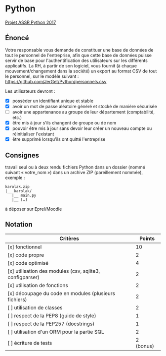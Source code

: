 # Python

[Projet ASSR Python 2017](https://git.karolak.fr/assr/projet-python-2017)

## Énoncé
Votre responsable vous demande de constituer une base de données de tout le personnel de l'entreprise, afin que cette base de données puisse servir de base pour l'authentification des utilisateurs sur les différents applicatifs.
La RH, à partir de son logiciel, vous fournit (à chaque mouvement/changement dans la société) un export au format CSV de tout le personnel, sur le modèle suivant : https://github.com/JerGet/Python/personnels.csv

Les utilisateurs devront :
- [x] posséder un identifiant unique et stable
- [x] avoir un mot de passe aléatoire généré et stocké de manière sécurisée
- [ ] avoir une appartenance au groupe de leur département (comptabilité, etc.)
- [x] être mis à jour s'ils changent de groupe ou de nom
- [x] pouvoir être mis à jour sans devoir leur créer un nouveau compte ou réinitialiser l'existant
- [x] être supprimé lorsqu'ils ont quitté l'entreprise

## Consignes
travail seul ou à deux
rendu fichiers Python dans un dossier (nommé suivant « votre_nom ») dans un archive ZIP (pareillement nommée), exemple : 
	
	karolak.zip
	|__ karolak/
	   |__ main.py
 	   |__ […]
	
à déposer sur Eprel/Moodle

## Notation
| Critères												|	Points		|
|-------------------------------------------------------|---------------|
| [x] fonctionnel 											|		10		|
| [x] code propre 											| 		2		|
| [x] code optimisé											|		4		|
| [x] utilisation des modules (csv, sqlite3, configparser)	|		2		|
| [x] utilisation de fonctions								|		2		|
| [x] découpage du code en modules (plusieurs fichiers)		|		2		|
| [ ] utilisation de classes								|		2		|
| [ ] respect de la PEP8 (guide de style)					|		1		|
| [ ] respect de la PEP257 (docstrings)						|		1		|
| [ ] utilisation d'un ORM pour la partie SQL				|		2		|
| [ ] écriture de tests										|	2 (bonus)	|
